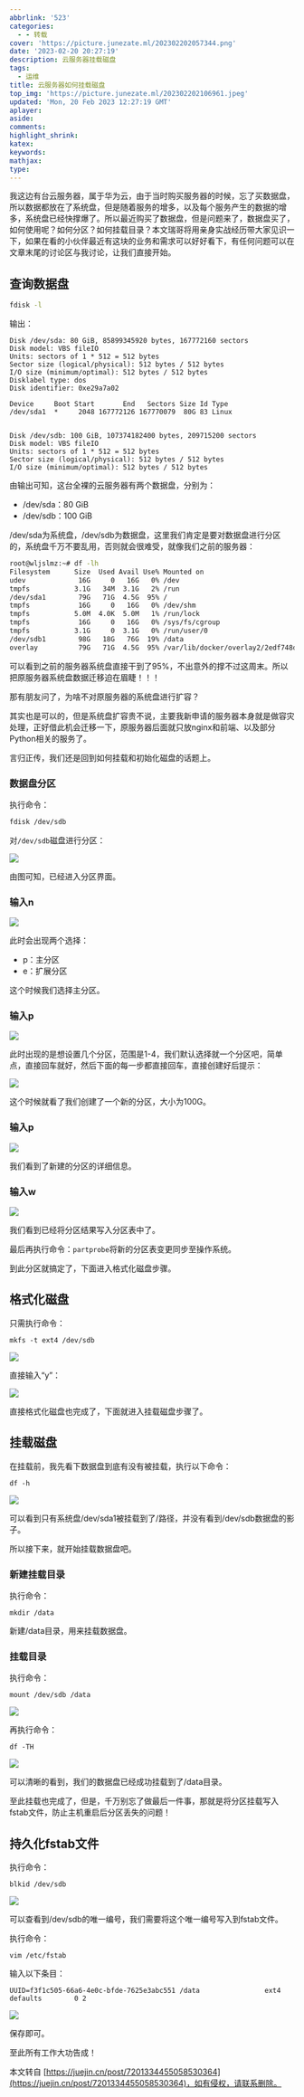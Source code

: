 ```yaml
---
abbrlink: '523'
categories:
  - - 转载
cover: 'https://picture.junezate.ml/202302202057344.png'
date: '2023-02-20 20:27:19'
description: 云服务器挂载磁盘
tags:
  - 运维
title: 云服务器如何挂载磁盘
top_img: 'https://picture.junezate.ml/202302202106961.jpeg'
updated: 'Mon, 20 Feb 2023 12:27:19 GMT'
aplayer:
aside:
comments:
highlight_shrink:
katex:
keywords:
mathjax:
type:
---
```

我这边有台云服务器，属于华为云，由于当时购买服务器的时候，忘了买数据盘，所以数据都放在了系统盘，但是随着服务的增多，以及每个服务产生的数据的增多，系统盘已经快撑爆了。所以最近购买了数据盘，但是问题来了，数据盘买了，如何使用呢？如何分区？如何挂载目录？本文瑞哥将用亲身实战经历带大家见识一下，如果在看的小伙伴最近有这块的业务和需求可以好好看下，有任何问题可以在文章末尾的讨论区与我讨论，让我们直接开始。

查询数据盘
----------

```bash
fdisk -l 
```

输出：

```
Disk /dev/sda: 80 GiB, 85899345920 bytes, 167772160 sectors
Disk model: VBS fileIO
Units: sectors of 1 * 512 = 512 bytes
Sector size (logical/physical): 512 bytes / 512 bytes
I/O size (minimum/optimal): 512 bytes / 512 bytes
Disklabel type: dos
Disk identifier: 0xe29a7a02

Device     Boot Start       End   Sectors Size Id Type
/dev/sda1  *     2048 167772126 167770079  80G 83 Linux


Disk /dev/sdb: 100 GiB, 107374182400 bytes, 209715200 sectors
Disk model: VBS fileIO
Units: sectors of 1 * 512 = 512 bytes
Sector size (logical/physical): 512 bytes / 512 bytes
I/O size (minimum/optimal): 512 bytes / 512 bytes 
```

由输出可知，这台全裸的云服务器有两个数据盘，分别为：

* /dev/sda：80 GiB
* /dev/sdb：100 GiB

/dev/sda为系统盘，/dev/sdb为数据盘，这里我们肯定是要对数据盘进行分区的，系统盘千万不要乱用，否则就会很难受，就像我们之前的服务器：

```bash
root@wljslmz:~# df -lh
Filesystem      Size  Used Avail Use% Mounted on
udev             16G     0   16G   0% /dev
tmpfs           3.1G   34M  3.1G   2% /run
/dev/sda1        79G   71G  4.5G  95% /
tmpfs            16G     0   16G   0% /dev/shm
tmpfs           5.0M  4.0K  5.0M   1% /run/lock
tmpfs            16G     0   16G   0% /sys/fs/cgroup
tmpfs           3.1G     0  3.1G   0% /run/user/0
/dev/sdb1        98G   18G   76G  19% /data
overlay          79G   71G  4.5G  95% /var/lib/docker/overlay2/2edf748d6f23e9939e0566bc197a1bcd6c6d877b409fecdfc87a6e7596526fe9/merged 
```

可以看到之前的服务器系统盘直接干到了95%，不出意外的撑不过这周末。所以把原服务器系统盘数据迁移迫在眉睫！！！

那有朋友问了，为啥不对原服务器的系统盘进行扩容？

其实也是可以的，但是系统盘扩容贵不说，主要我新申请的服务器本身就是做容灾处理，正好借此机会迁移一下，原服务器后面就只放nginx和前端、以及部分Python相关的服务了。

言归正传，我们还是回到如何挂载和初始化磁盘的话题上。

### 数据盘分区

执行命令：

```bash
fdisk /dev/sdb 
```

对`/dev/sdb`磁盘进行分区：

![](https://p3-juejin.byteimg.com/tos-cn-i-k3u1fbpfcp/53ebdd307aaf4c90acdc7b84b0f98fe6~tplv-k3u1fbpfcp-zoom-in-crop-mark:4536:0:0:0.image)

由图可知，已经进入分区界面。

### 输入n

![](https://p3-juejin.byteimg.com/tos-cn-i-k3u1fbpfcp/0e9b12073bbe412da4e60cdf578b9af3~tplv-k3u1fbpfcp-zoom-in-crop-mark:4536:0:0:0.image)

此时会出现两个选择：

* p：主分区
* e：扩展分区

这个时候我们选择主分区。

### 输入p

![](https://p3-juejin.byteimg.com/tos-cn-i-k3u1fbpfcp/19f2230a212e481ea1ed07ea0cf73920~tplv-k3u1fbpfcp-zoom-in-crop-mark:4536:0:0:0.image)

此时出现的是想设置几个分区，范围是1-4，我们默认选择就一个分区吧，简单点，直接回车就好，然后下面的每一步都直接回车，直接创建好后提示：

![](https://p3-juejin.byteimg.com/tos-cn-i-k3u1fbpfcp/3dd7e1430ac24542a9fdacbb0e9f2e5a~tplv-k3u1fbpfcp-zoom-in-crop-mark:4536:0:0:0.image)

这个时候就看了我们创建了一个新的分区，大小为100G。

### 输入p

![](https://p3-juejin.byteimg.com/tos-cn-i-k3u1fbpfcp/ff8824ebc46347e7966866d6d6a6835a~tplv-k3u1fbpfcp-zoom-in-crop-mark:4536:0:0:0.image)

我们看到了新建的分区的详细信息。

### 输入w

![](https://p3-juejin.byteimg.com/tos-cn-i-k3u1fbpfcp/0a04b639a5a6445d89a1c2144e3d2dc7~tplv-k3u1fbpfcp-zoom-in-crop-mark:4536:0:0:0.image)

我们看到已经将分区结果写入分区表中了。

最后再执行命令：`partprobe`将新的分区表变更同步至操作系统。

到此分区就搞定了，下面进入格式化磁盘步骤。

格式化磁盘
----------

只需执行命令：

```
mkfs -t ext4 /dev/sdb 
```

![](https://p3-juejin.byteimg.com/tos-cn-i-k3u1fbpfcp/1a5878f95e9748c797e8240a7f2463aa~tplv-k3u1fbpfcp-zoom-in-crop-mark:4536:0:0:0.image)

直接输入“y”：

![](https://p3-juejin.byteimg.com/tos-cn-i-k3u1fbpfcp/54002a3931864c6b82a977acfca293a8~tplv-k3u1fbpfcp-zoom-in-crop-mark:4536:0:0:0.image)

直接格式化磁盘也完成了，下面就进入挂载磁盘步骤了。

挂载磁盘
--------

在挂载前，我先看下数据盘到底有没有被挂载，执行以下命令：

```
df -h 
```

![](https://p3-juejin.byteimg.com/tos-cn-i-k3u1fbpfcp/b187763e82eb4985abff501df8582b14~tplv-k3u1fbpfcp-zoom-in-crop-mark:4536:0:0:0.image)

可以看到只有系统盘/dev/sda1被挂载到了/路径，并没有看到/dev/sdb数据盘的影子。

所以接下来，就开始挂载数据盘吧。

### 新建挂载目录

执行命令：

```
mkdir /data 
```

新建/data目录，用来挂载数据盘。

### 挂载目录

执行命令：

```
mount /dev/sdb /data 
```

![](https://p3-juejin.byteimg.com/tos-cn-i-k3u1fbpfcp/43a1f92d016c4128862176b3ca62d5ff~tplv-k3u1fbpfcp-zoom-in-crop-mark:4536:0:0:0.image)

再执行命令：

```
df -TH 
```

![](https://p3-juejin.byteimg.com/tos-cn-i-k3u1fbpfcp/d236e4daffe2447fa347b95278d64031~tplv-k3u1fbpfcp-zoom-in-crop-mark:4536:0:0:0.image)

可以清晰的看到，我们的数据盘已经成功挂载到了/data目录。

至此挂载也完成了，但是，千万别忘了做最后一件事，那就是将分区挂载写入fstab文件，防止主机重启后分区丢失的问题！

持久化fstab文件
---------------

执行命令：

```
blkid /dev/sdb 
```

![](https://p3-juejin.byteimg.com/tos-cn-i-k3u1fbpfcp/f004a3f4d3014335b2e854b05c261519~tplv-k3u1fbpfcp-zoom-in-crop-mark:4536:0:0:0.image)

可以查看到/dev/sdb的唯一编号，我们需要将这个唯一编号写入到fstab文件。

执行命令：

```
vim /etc/fstab 
```

输入以下条目：

```
UUID=f3f1c505-66a6-4e0c-bfde-7625e3abc551 /data                ext4    defaults        0 2 
```

![](https://p3-juejin.byteimg.com/tos-cn-i-k3u1fbpfcp/f50e56a5930747b994aa2157cf6d2ff9~tplv-k3u1fbpfcp-zoom-in-crop-mark:4536:0:0:0.image)

保存即可。

至此所有工作大功告成！

本文转自 [https://juejin.cn/post/7201334455058530364](https://juejin.cn/post/7201334455058530364)，如有侵权，请联系删除。
